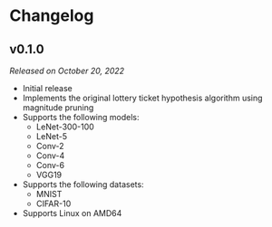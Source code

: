 # Changelog

## v0.1.0

*Released on October 20, 2022*

- Initial release
- Implements the original lottery ticket hypothesis algorithm using magnitude pruning
- Supports the following models:
  - LeNet-300-100
  - LeNet-5
  - Conv-2
  - Conv-4
  - Conv-6
  - VGG19
- Supports the following datasets:
  - MNIST
  - CIFAR-10
- Supports Linux on AMD64
